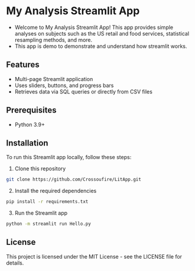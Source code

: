# My Analysis Streamlit App

- Welcome to My Analysis Streamlit App! This app provides simple analyses on subjects such as the US retail and food services, statistical resampling methods, and more.
- This app is demo to demonstrate and understand how streamlit works.

## Features
- Multi-page Streamlit application
- Uses sliders, buttons, and progress bars
- Retrieves data via SQL queries or directly from CSV files

## Prerequisites
- Python 3.9+

## Installation
To run this Streamlit app locally, follow these steps:

1. Clone this repository
```bash
git clone https://github.com/Crossoufire/LitApp.git
```
2. Install the required dependencies
```bash
pip install -r requirements.txt
```
3. Run the Streamlit app
```bash
python -m streamlit run Hello.py
```

## License
This project is licensed under the MIT License - see the LICENSE file for details.
